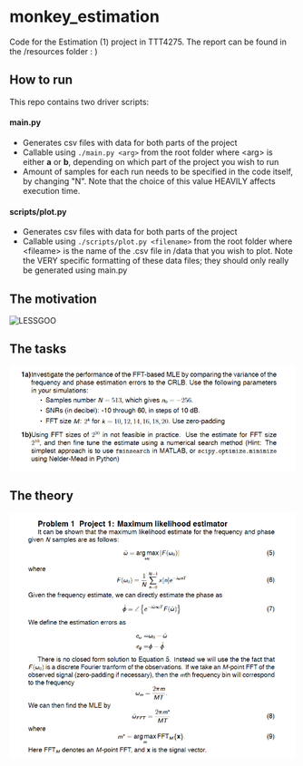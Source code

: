 # monkey_estimation
Code for the Estimation (1) project in TTT4275. The report can be found in the /resources folder : )

## How to run
This repo contains two driver scripts:
#### main.py
* Generates csv files with data for both parts of the project
* Callable using `./main.py <arg>` from the root folder where \<arg> is either **a** or **b**, depending on which part of the project you wish to run
* Amount of samples for each run needs to be specified in the code itself, by changing "N". Note that the choice of this value
HEAVILY affects execution time.

#### scripts/plot.py
* Generates csv files with data for both parts of the project
* Callable using `./scripts/plot.py <filename>` from the root folder where \<fileame> is the name of the .csv file in /data that you wish to plot. Note the VERY specific formatting of these data files; they should only really be generated using main.py

## The motivation
![LESSGOO](https://i.redd.it/bklujml6pek61.jpg)

## The tasks
![Tasks](./resources/estimation_tasks.png)

## The theory
![Theory](./resources/estimation_theory.png)


